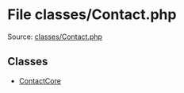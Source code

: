 File classes/Contact.php
=========

Source: [classes/Contact.php](https://github.com/PrestaShop/PrestaShop/blob/1.6.0.4/classes/Contact.php)


Classes
-------

* [ContactCore](class.ContactCore.md)

